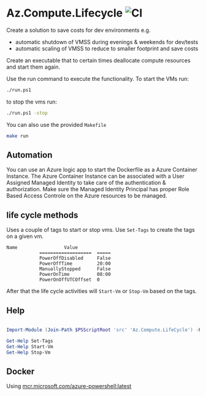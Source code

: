 # Az.Compute.Lifecycle ![CI](https://github.com/MarkWarneke/Az.Compute.Lifecycle/workflows/CI/badge.svg)

Create a solution to save costs for dev environments e.g.

- automatic shutdown of VMSS during evenings & weekends for dev/tests
- automatic scaling of VMSS to reduce to smaller footprint and save costs

Create an executable that to certain times deallocate compute resources and start them again.

Use the run command to execute the functionality.
To start the VMs run:

```bash
./run.ps1
```

to stop the vms run:


```bash
./run.ps1 -stop
```

You can also use the provided `Makefile`

```bash
make run
```

## Automation

You can use an Azure logic app to start the Dockerfile as a Azure Container Instance.
The Azure Container Instance can be associated with a User Assigned Managed Identity to take care of the authentication & authorization.
Make sure the Managed Identity Principal has proper Role Based Access Controle on the Azure resources to be managed.

## life cycle methods

Uses a couple of tags to start or stop vms.
Use `Set-Tags` to create the tags on a given vm.

```
Name                 Value
            ===================  =====
            PowerOffDisabled     False
            PowerOffTime         20:00
            ManuallyStopped      False
            PowerOnTime          08:00
            PowerOnOffUTCOffset  0
```

After that the life cycle activities will `Start-Vm` or `Stop-Vm` based on the tags.

## Help

```powershell

Import-Module (Join-Path $PSScriptRoot 'src' 'Az.Compute.LifeCycle') -Force

Get-Help Set-Tags
Get-Help Start-Vm
Get-Help Stop-Vm
```

## Docker

Using [mcr.microsoft.com/azure-powershell:latest](https://hub.docker.com/_/microsoft-azure-powershell)
